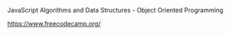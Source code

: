 JavaScript Algorithms and Data Structures - Object Oriented Programming

https://www.freecodecamp.org/

